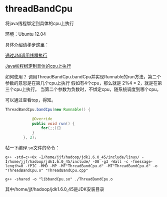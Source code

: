 # threadBandCpu
将java线程绑定到具体的cpu上执行

环境：Ubuntu 12.04

具体介绍请移步这里：

[通过JNI调用线程执行](http://javagoo.tk/java/java_native_thread_1.html)

[Java线程绑定到具体的cpu上执行](http://javagoo.tk/java/java_native_thread_2.html)

如何使用？
调用ThreadBandCpu.bandCpu并实现Runnable的run方法，第二个参数的意思是在第几个cpu上执行
假如有4个cpu，那么就是 2%4 = 2，就是在第三个cpu上执行。
当第二个参数为负数时，不绑定cpu，随系统调度到哪个cpu。

可以通过查看top，得知。

``` java
ThreadBandCpu.bandCpu(new Runnable() {
			
			@Override
			public void run() {
				for(;;){}
			}
		}, 2);
```

帖一下编译.so文件的命令：

```
g++ -std=c++0x -I/home/jjf/hadoop/jdk1.6.0_45/include/linux/ -I/home/jjf/hadoop/jdk1.6.0_45/include/ -O0 -g3 -Wall -c -fmessage-length=0 -fPIC -MMD -MP -MF"ThreadBandCpu.d" -MT"ThreadBandCpu.d" -o "ThreadBandCpu.o" "ThreadBandCpu.cpp"

g++ -shared -o "libbandCpu.so" ./ThreadBandCpu.o
```

其中/home/jjf/hadoop/jdk1.6.0_45是JDK安装目录